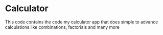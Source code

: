 # Calculator
This code contains the code my calculator app that does simple to advance calculations like combinations, factorials and many more

